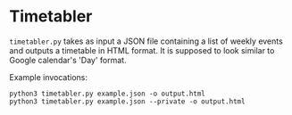 # Timetabler

`timetabler.py` takes as input a JSON file containing a list of weekly events
and outputs a timetable in HTML format.
It is supposed to look similar to Google calendar's 'Day' format.

Example invocations:

    python3 timetabler.py example.json -o output.html
    python3 timetabler.py example.json --private -o output.html
